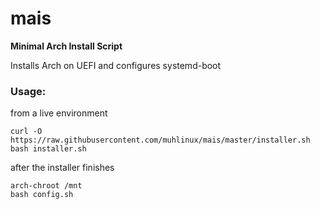 # mais
**Minimal Arch Install Script**

Installs Arch on UEFI and configures systemd-boot

### Usage:

from a live environment

    curl -O https://raw.githubusercontent.com/muhlinux/mais/master/installer.sh
    bash installer.sh
    
after the installer finishes

    arch-chroot /mnt
    bash config.sh
